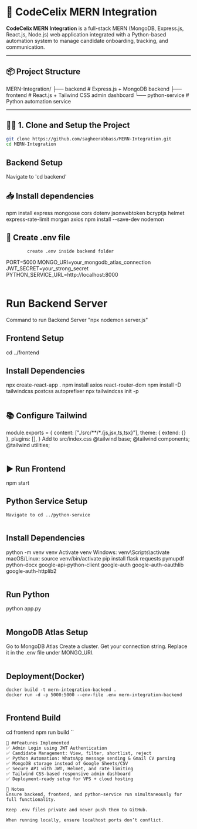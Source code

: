 # 🧰 CodeCelix MERN Integration

**CodeCelix MERN Integration** is a full-stack MERN (MongoDB, Express.js, React.js, Node.js) web application integrated with a Python-based automation system to manage candidate onboarding, tracking, and communication.

---

## 📦 Project Structure

MERN-Integration/
├── backend           # Express.js + MongoDB backend
├── frontend          # React.js + Tailwind CSS admin dashboard
└── python-service    # Python automation service

---

## 🧑‍💻 1. Clone and Setup the Project

```bash
git clone https://github.com/sagheerabbass/MERN-Integration.git
cd MERN-Integration
```
## Backend Setup
Navigate to 'cd backend'


## 📥 Install dependencies
npm install express mongoose cors dotenv jsonwebtoken bcryptjs helmet express-rate-limit morgan axios
npm install --save-dev nodemon

## 🔐 Create .env file
            create .env inside backend folder
PORT=5000
MONGO_URI=your_mongodb_atlas_connection
JWT_SECRET=your_strong_secret
PYTHON_SERVICE_URL=http://localhost:8000
```
```
# Run Backend Server
Command to run Backend Server "npx nodemon server.js"

## Frontend Setup
   cd ../frontend

## Install Dependencies
npx create-react-app .
npm install axios react-router-dom
npm install -D tailwindcss postcss autoprefixer
npx tailwindcss init -p
```
```
## 📚 Configure Tailwind
module.exports = {
  content: ["./src/**/*.{js,jsx,ts,tsx}"],
  theme: { extend: {} },
  plugins: [],
}
Add to src/index.css
@tailwind base;
@tailwind components;
@tailwind utilities;
```
```
## ▶️ Run Frontend
npm start

## Python Service Setup
    Navigate to cd ../python-service
```
```
## Install Dependencies
python -m venv venv
Activate venv
Windows:
venv\Scripts\activate
macOS/Linux:
source venv/bin/activate
pip install flask requests pymupdf python-docx google-api-python-client google-auth google-auth-oauthlib google-auth-httplib2
```
```
## Run Python
   python app.py

```
```
## MongoDB Atlas Setup
Go to MongoDB Atlas
Create a cluster.
Get your connection string.
Replace it in the .env file under MONGO_URI.

```
```
## Deployment(Docker)
    docker build -t mern-integration-backend .
    docker run -d -p 5000:5000 --env-file .env mern-integration-backend
```
```
## Frontend Build
cd frontend
npm run build
``

```
🌟 ##Features Implemented
✅ Admin Login using JWT Authentication
✅ Candidate Management: View, filter, shortlist, reject
✅ Python Automation: WhatsApp message sending & Gmail CV parsing
✅ MongoDB storage instead of Google Sheets/CSV
✅ Secure API with JWT, Helmet, and rate limiting
✅ Tailwind CSS-based responsive admin dashboard
✅ Deployment-ready setup for VPS + cloud hosting

📌 Notes
Ensure backend, frontend, and python-service run simultaneously for full functionality.

Keep .env files private and never push them to GitHub.

When running locally, ensure localhost ports don’t conflict.
```



